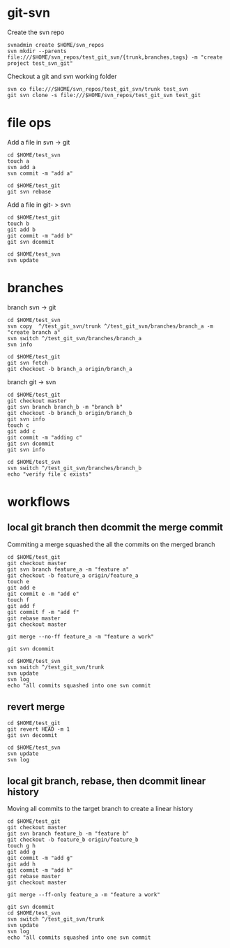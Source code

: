 # git-svn 

Create the svn repo
```
svnadmin create $HOME/svn_repos
svn mkdir --parents file:///$HOME/svn_repos/test_git_svn/{trunk,branches,tags} -m "create project test_svn_git"
```

Checkout a git and svn working folder
```
svn co file:///$HOME/svn_repos/test_git_svn/trunk test_svn
git svn clone -s file:///$HOME/svn_repos/test_git_svn test_git
```

# file ops
Add a file in svn -> git
```
cd $HOME/test_svn
touch a
svn add a
svn commit -m "add a"

cd $HOME/test_git
git svn rebase
```

Add a file in git- > svn
```
cd $HOME/test_git
touch b
git add b 
git commit -m "add b"
git svn dcommit 

cd $HOME/test_svn
svn update
```

# branches
branch svn -> git
```
cd $HOME/test_svn
svn copy  ^/test_git_svn/trunk ^/test_git_svn/branches/branch_a -m "create branch a"
svn switch ^/test_git_svn/branches/branch_a
svn info

cd $HOME/test_git
git svn fetch
git checkout -b branch_a origin/branch_a
```

branch git -> svn
```
cd $HOME/test_git
git checkout master
git svn branch branch_b -m "branch b"
git checkout -b branch_b origin/branch_b
git svn info
touch c
git add c 
git commit -m "adding c"
git svn dcommit
git svn info

cd $HOME/test_svn
svn switch ^/test_git_svn/branches/branch_b
echo "verify file c exists"
```

# workflows

## local git branch  then dcommit the merge commit 
Commiting a merge squashed the all the commits on the merged branch

```
cd $HOME/test_git
git checkout master
git svn branch feature_a -m "feature a"
git checkout -b feature_a origin/feature_a
touch e 
git add e 
git commit e -m "add e"
touch f 
git add f
git commit f -m "add f"
git rebase master
git checkout master
```

```
git merge --no-ff feature_a -m "feature a work"
```

```
git svn dcommit

cd $HOME/test_svn
svn switch ^/test_git_svn/trunk
svn update
svn log
echo "all commits squashed into one svn commit
```

## revert merge
```
cd $HOME/test_git
git revert HEAD -m 1
git svn decommit

cd $HOME/test_svn
svn update
svn log
```

## local git branch, rebase, then dcommit linear history
Moving all commits to the target branch to create a linear history

```
cd $HOME/test_git
git checkout master
git svn branch feature_b -m "feature b"
git checkout -b feature_b origin/feature_b
touch g h
git add g
git commit -m "add g"
git add h 
git commit -m "add h"
git rebase master
git checkout master
```

```
git merge --ff-only feature_a -m "feature a work"
```

```
git svn dcommit
cd $HOME/test_svn
svn switch ^/test_git_svn/trunk
svn update
svn log
echo "all commits squashed into one svn commit
```
